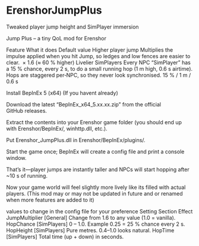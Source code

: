 # ErenshorJumpPlus
Tweaked player jump height and SimPlayer immersion

Jump Plus – a tiny QoL mod for Erenshor

Feature	What it does	Default value
Higher player jump	Multiplies the impulse applied when you hit Jump, so ledges and low fences are easier to clear.	 × 1.6 (≈ 60 % higher)
Livelier SimPlayers	Every NPC “SimPlayer” has a 15 % chance, every 2 s, to do a small running hop (1 m high, 0.6 s airtime). Hops are staggered per‑NPC, so they never look synchronised.	15 % / 1 m / 0.6 s

Install BepInEx 5 (x64) (If you havent already)

Download the latest “BepInEx_x64_5.xx.xx.zip” from the official GitHub releases.

Extract the contents into your Erenshor game folder (you should end up with Erenshor/BepInEx/, winhttp.dll, etc.).



Put Erenshor_JumpPlus.dll in Erenshor/BepInEx/plugins/.

Start the game once; BepInEx will create a config file and print a console window.

That’s it—player jumps are instantly taller and NPCs will start hopping after ~10 s of running.

Now your game world will feel slightly more lively like its filled with actual players. (This mod may or may not be updated in future and or renamed when more features are added to it)

values to change in the config file for your preference
Setting	Section	Effect
JumpMultiplier	[General]	Change from 1.6 to any value (1.0 = vanilla).
HopChance	[SimPlayers]	0 – 1.0. Example 0.25 = 25 % chance every 2 s.
HopHeight	[SimPlayers]	Pure metres. 0.4–1.0 looks natural.
HopTime	[SimPlayers]	Total time (up + down) in seconds.

